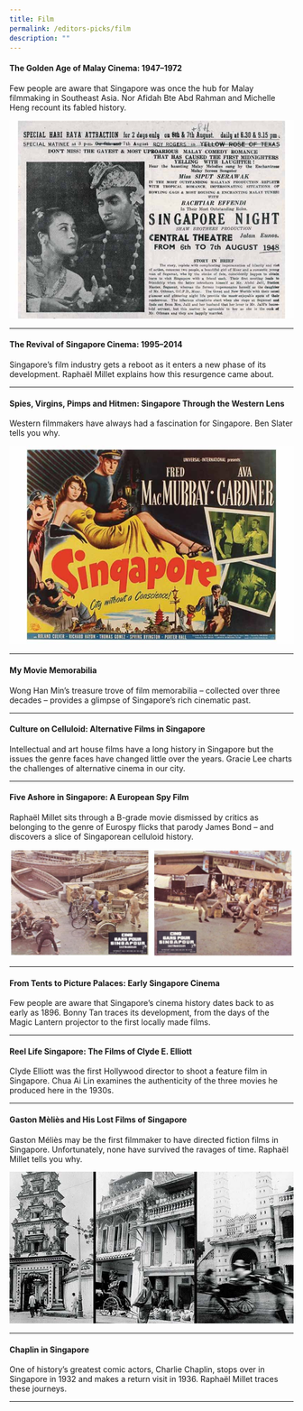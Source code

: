 ```yaml
---
title: Film
permalink: /editors-picks/film
description: ""
---
```

#### <a style="text-decoration: none; font-weight: bold;" href="/vol-11/issue-1/apr-jun-2015/ga-malay-cinema" target="_blank"> The Golden Age of Malay Cinema: 1947–1972 </a>
<p> Few people are aware that Singapore was once the hub for Malay filmmaking in Southeast Asia. Nor Afidah Bte Abd Rahman and Michelle Heng recount its fabled history.</p> 
 <img src="/images/vol-11-issue-1/malaycinema/Singapore_Night_re.jpg">
 <hr>
 
 #### <a style="text-decoration: none; font-weight: bold;" href="/vol-11/issue-1/apr-jun-2015/revival-sg-cinema" target="_blank"> The Revival of Singapore Cinema: 1995–2014</a>
<p> Singapore’s film industry gets a reboot as it enters a new phase of its development. Raphaël Millet explains how this resurgence came about.</p> 
<hr>

 #### <a style="text-decoration: none; font-weight: bold;" href="/vol-11/issue-1/apr-jun-2015/svph" target="_blank"> Spies, Virgins, Pimps and Hitmen: Singapore Through the Western Lens </a>
<p> Western filmmakers have always had a fascination for Singapore. Ben Slater tells you why.</p> 
 <img src="/images/vol-11-issue-1/spiesvirginspimps/half_singapore_styleA_HP05668_L.jpg">
 <hr>
 
 #### <a style="text-decoration: none; font-weight: bold;" href="/vol-11/issue-1/apr-jun-2015/movie-memorabilia" target="_blank"> My Movie Memorabilia</a>
<p> Wong Han Min’s treasure trove of film memorabilia – collected over three decades – provides a glimpse of Singapore’s rich cinematic past.</p> 
<hr>

#### <a style="text-decoration: none; font-weight: bold;" href="/vol-11/issue-1/apr-jun-2015/culture-on-celluloid" target="_blank"> Culture on Celluloid: Alternative Films in Singapore</a>
<p> Intellectual and art house films have a long history in Singapore but the issues the genre faces have changed little over the years. Gracie Lee charts the challenges of alternative cinema in our city.</p> 
<hr>


#### <a style="text-decoration: none; font-weight: bold;" href="/vol-14/issue-3/oct-dec-2018/five-ashore-in-sg/" target="_blank"> Five Ashore in Singapore: A European Spy Film</a>
<p>Raphaël Millet sits through a B-grade movie dismissed by critics as belonging to the genre of Eurospy flicks that parody James Bond – and discovers a slice of Singaporean celluloid history.</p> 
 <img src="/images/Vol-14-issue-3/five-ashore-in-singapore/FiveAshore10.JPG">
 <hr>
 
 #### <a style="text-decoration: none; font-weight: bold;" href="/vol-11/issue-1/apr-jun-2015/early-sg-cinema" target="_blank"> From Tents to Picture Palaces: Early Singapore Cinema</a>
<p>Few people are aware that Singapore’s cinema history dates back to as early as 1896. Bonny Tan traces its development, from the days of the Magic Lantern projector to the first locally made films.</p> 
<hr>

#### <a style="text-decoration: none; font-weight: bold;" href="/vol-13/issue-2/jul-sep-2017/reel-life-singapore" target="_blank"> Reel Life Singapore: The Films of Clyde E. Elliott
</a>
<p>Clyde Elliott was the first Hollywood director to shoot a feature film in Singapore. Chua Ai Lin examines the authenticity of the three movies he produced here in the 1930s.
</p> 
<hr>

#### <a style="text-decoration: none; font-weight: bold;" href="/vol-12/issue-1/apr-jun-2016/gaston-melies" target="_blank"> Gaston Mèliès and His Lost Films of Singapore</a>
 <p>Gaston Méliès may be the first filmmaker to have directed fiction films in Singapore. Unfortunately, none have survived the ravages of time. Raphaël Millet tells you why.</p> 
 <img src="/images/Vol-12-issue-1/gaston-melies/01-gastonmelies.jpg">
 <hr>

#### <a style="text-decoration: none; font-weight: bold;" href="/vol-13/issue-1/apr-jun-2017/chaplininsingapore" target="_blank"> Chaplin in Singapore</a>
<p>One of history’s greatest comic actors, Charlie Chaplin, stops over in Singapore in 1932 and makes a return visit in 1936. Raphaël Millet traces these journeys.</p> 
<hr>